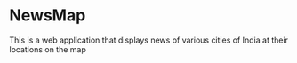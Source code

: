 # NewsMap
This is a web application that displays news of various cities of India at their locations on the map
